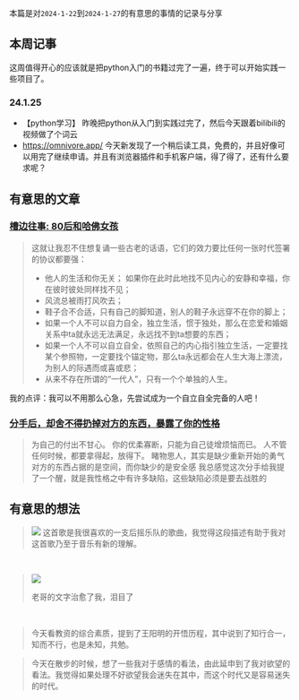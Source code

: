 本篇是对`2024-1-22`到`2024-1-27`的有意思的事情的记录与分享
## 本周记事
这周值得开心的应该就是把python入门的书籍过完了一遍，终于可以开始实践一些项目了。
### 24.1.25
* 【python学习】 昨晚把python从入门到实践过完了，然后今天跟着bilibili的视频做了个词云
* https://omnivore.app/
今天新发现了一个稍后读工具，免费的，并且好像可以用完了继续申请。并且有浏览器插件和手机客户端，得了得了，还有什么要求呢？

## 有意思的文章

### [槽边往事: 80后和哈佛女孩](https://www.hecaitou.com/2024/01/Post-80s-and-The-Harvard-girl.html)
> 这就让我忍不住想复诵一些古老的话语，它们的效力要比任何一张时代签署的协议都要强：
> * 他人的生活和你无关； 如果你在此时此地找不见内心的安静和幸福，你在彼时彼处同样找不见；
> * 风流总被雨打风吹去；
> * 鞋子合不合适，只有自己的脚知道，别人的鞋子永远穿不在你的脚上；
> * 如果一个人不可以自力自全，独立生活，惯于独处，那么在恋爱和婚姻关系中ta就永远无法满足，永远找不到ta想要的东西；
> *  如果一个人不可以自立自全，依照自己的内心指引独立生活，一定要找某个参照物，一定要找个锚定物，那么ta永远都会在人生大海上漂流，为别人的际遇而或喜或悲；
> *  从来不存在所谓的“一代人”，只有一个个单独的人生。

我的点评：我可以不用那么心急，先尝试成为一个自立自全完备的人吧！

### [分手后，却舍不得扔掉对方的东西，暴露了你的性格](https://www.163.com/dy/article/I3JI7SVI0553CQE4.html)
> 为自己的付出不甘心。
> 你的优柔寡断，只能为自己徒增烦恼而已。
> 人不管任何时候，都要拿得起，放得下。
> 睹物思人，其实是缺少重新开始的勇气
> 对方的东西占据的是空间，而你缺少的是安全感
我总感觉这次分手给我提了一个醒，就是我性格之中有许多缺陷，这些缺陷必须是要去战胜的



## 有意思的想法 
> ![](https://s2.loli.net/2024/01/23/ZOQCj8D3FAKPIWi.jpg)
> 这首歌是我很喜欢的一支后摇乐队的歌曲，我觉得这段描述有助于我对这首歌乃至于音乐有新的理解。
</br>

> ![](https://s2.loli.net/2024/01/24/UbYF8gdAX6txJuB.png)
>
> 老哥的文字治愈了我，泪目了

</br>

> 今天看教资的综合素质，提到了王阳明的开悟历程，其中说到了知行合一，知而不行，也是未知，共勉。


> 今天在散步的时候，想了一些我对于感情的看法，由此延申到了我对欲望的看法。我觉得如果处理不好欲望我会迷失在其中，而这个时代又是容易迷失的时代。

<!-- ##{"timestamp":1706420446}## -->